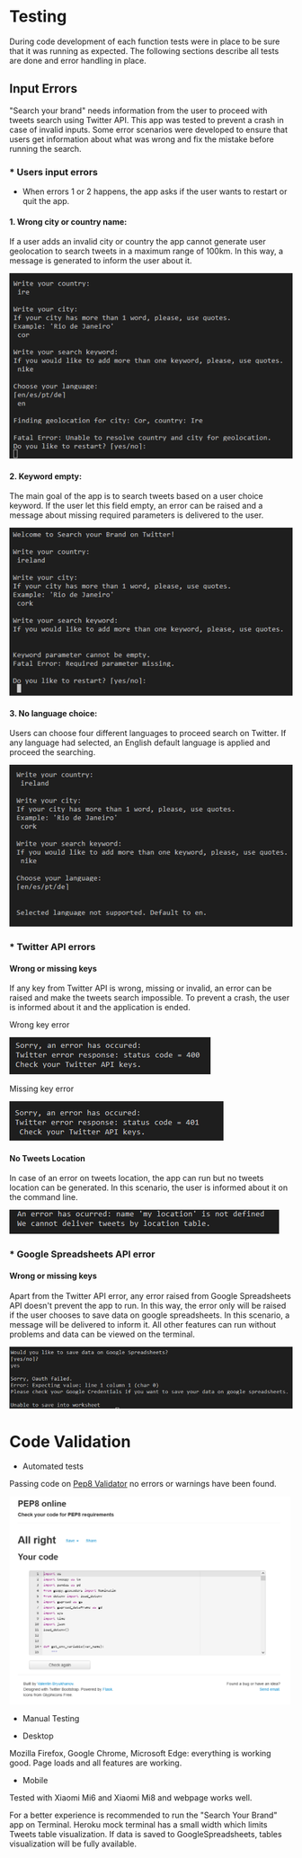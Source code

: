 # Testing

During code development of each function tests were in place to be sure that it was running as expected. 
The following sections describe all tests are done and error handling in place. 

## Input Errors

"Search your brand" needs information from the user to proceed with tweets search using Twitter API. This app was tested to prevent a crash in case of invalid inputs.  Some error scenarios were developed to ensure that users get information about what was wrong and fix the mistake before running the search. 

### * Users input errors

* When errors 1 or 2 happens, the app asks if the user wants to restart or quit the app. 

#### 1.  Wrong city or country name:

If a user adds an invalid city or country the app cannot generate user geolocation to search tweets in a maximum range of 100km. In this way, a message is generated to inform the user about it. 

<img src="images/readme_images/testing/e_geoloc.png">

#### 2.  Keyword empty:

The main goal of the app is to search tweets based on a user choice keyword. If the user let this field empty, an error can be raised and a message about missing required parameters is delivered to the user. 

<img src="images/readme_images/testing/e_keyword.png">

#### 3.  No language choice:

Users can choose four different languages to proceed search on Twitter. If any language had selected, an English default language is applied and proceed the searching. 

<img src="images/readme_images/testing/e_language.png">

### * Twitter API errors

#### Wrong or missing keys

If any key from Twitter API is wrong, missing or invalid, an error can be raised and make the tweets search impossible. To prevent a crash, the user is informed about it and the application is ended.

 Wrong key error
 
<img src="images/readme_images/testing/e_twitterapi_400.png">

 Missing key error
 
<img src="images/readme_images/testing/e_twitterapi401.png">

#### No Tweets Location 

In case of an error on tweets location, the app can run but no tweets location can be generated. In this scenario, the user is informed about it on the command line. 

<img src="images/readme_images/testing/e_loctable.png">

### * Google Spreadsheets API error

#### Wrong or missing keys

Apart from the Twitter API error, any error raised from Google Spreadsheets API doesn't prevent the app to run. In this way, the error only will be raised if the user chooses to save data on google spreadsheets. In this scenario, a message will be delivered to inform it.  All other features can run without problems and data can be viewed on the terminal.  

<img src="images/readme_images/testing/e_gcreds.png">

# Code Validation

* Automated tests

Passing code on [Pep8 Validator](http://pep8online.com/) no errors or warnings have been found.

<img width='500' src="images/readme_images/validation.png">

* Manual Testing

 * Desktop

Mozilla Firefox, Google Chrome, Microsoft Edge: everything is working good. Page loads and all features are working.


 * Mobile

Tested with Xiaomi Mi6 and Xiaomi Mi8 and webpage works well.

For a better experience is recommended to run the "Search Your Brand" app on Terminal. Heroku mock terminal has a small width which limits Tweets table visualization. If data is saved to GoogleSpreadsheets, tables visualization will be fully available.
